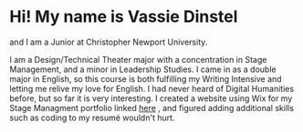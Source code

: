 # Hi! My name is Vassie Dinstel

and I am a Junior at Christopher Newport University.  

I am a Design/Technical Theater major with a concentration in Stage Management, and a minor in Leadership Studies. I came in as a double major in English, so this course is both fulfilling my Writing Intensive and letting me relive my love for English. I had never heard of Digital Humanities before, but so far it is very interesting. I created a website using Wix for my Stage Managment portfolio linked [here](https://elizabethdinstel18.wixsite.com/vassiedinstel) , and figured adding additional skills such as coding to my resumé wouldn't hurt.

